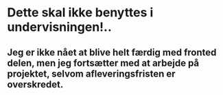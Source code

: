 # Dette skal ikke benyttes i undervisningen!..
## Jeg er ikke nået at blive helt færdig med fronted delen, men jeg fortsætter med at arbejde på projektet, selvom afleveringsfristen er overskredet.
